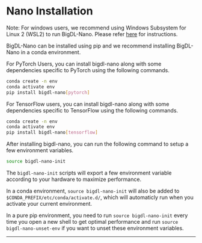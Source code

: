 # Nano Installation

Note: For windows users, we recommend using Windows Subsystem for Linux 2 (WSL2) to run BigDL-Nano. Please refer [here](./windows_guide.md) for instructions.

BigDL-Nano can be installed using pip and we recommend installing BigDL-Nano in a conda environment.

For PyTorch Users, you can install bigdl-nano along with some dependencies specific to PyTorch using the following commands.

```bash
conda create -n env
conda activate env
pip install bigdl-nano[pytorch]
```

For TensorFlow users, you can install bigdl-nano along with some dependencies specific to TensorFlow using the following commands.

```bash
conda create -n env
conda activate env
pip install bigdl-nano[tensorflow]
```

After installing bigdl-nano, you can run the following command to setup a few environment variables.

```bash
source bigdl-nano-init
```

The `bigdl-nano-init` scripts will export a few environment variable according to your hardware to maximize performance.

In a conda environment, `source bigdl-nano-init` will also be added to `$CONDA_PREFIX/etc/conda/activate.d/`, which will automaticly run when you activate your current environment.

In a pure pip environment, you need to run `source bigdl-nano-init` every time you open a new shell to get optimal performance and run `source bigdl-nano-unset-env` if you want to unset these environment variables.

---